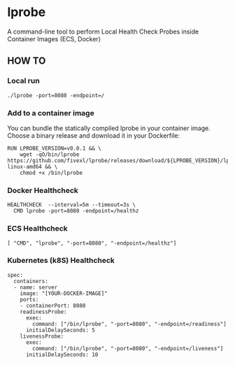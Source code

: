 # lprobe
A command-line tool to perform Local Health Check Probes inside Container Images (ECS, Docker)
## HOW TO
### Local run
```shell
./lprobe -port=8080 -endpoint=/
```

### Add to a container image
You can bundle the statically compiled lprobe in your container image. Choose a binary release and download it in your Dockerfile:
```
RUN LPROBE_VERSION=v0.0.1 && \
    wget -qO/bin/lprobe https://github.com/fivexl/lprobe/releases/download/${LPROBE_VERSION}/lprobe-linux-amd64 && \
    chmod +x /bin/lprobe
```

### Docker Healthcheck 
```
HEALTHCHECK  --interval=5m --timeout=3s \
  CMD lprobe -port=8080 -endpoint=/healthz
```

### ECS Healthcheck 
```
[ "CMD", "lprobe", "-port=8080", "-endpoint=/healthz"]
```

### Kubernetes (k8S) Healthcheck
```
spec:
  containers:
  - name: server
    image: "[YOUR-DOCKER-IMAGE]"
    ports:
    - containerPort: 8080
    readinessProbe:
      exec:
        command: ["/bin/lprobe", "-port=8080", "-endpoint=/readiness"]
      initialDelaySeconds: 5
    livenessProbe:
      exec:
        command: ["/bin/lprobe", "-port=8080", "-endpoint=/liveness"]
      initialDelaySeconds: 10
```
